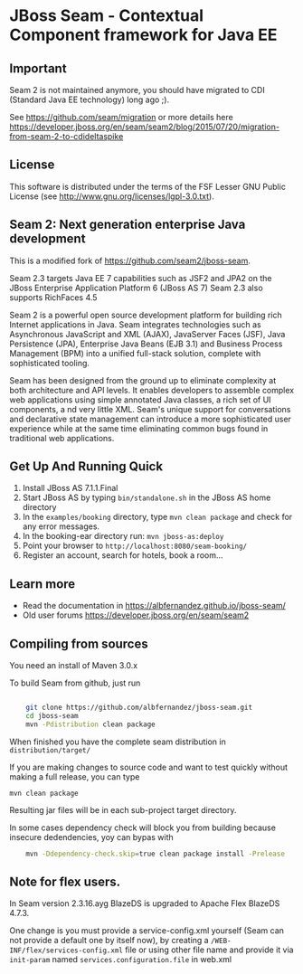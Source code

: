 # JBoss Seam - Contextual Component framework for Java EE

## Important

Seam 2 is not maintained anymore, you should have migrated to CDI (Standard Java EE technology) long ago ;). 

See https://github.com/seam/migration or more details here https://developer.jboss.org/en/seam/seam2/blog/2015/07/20/migration-from-seam-2-to-cdideltaspike


## License

This software is distributed under the terms of the FSF Lesser GNU
Public License (see http://www.gnu.org/licenses/lgpl-3.0.txt). 

## Seam 2: Next generation enterprise Java development

This is a modified fork of https://github.com/seam2/jboss-seam.

Seam 2.3 targets Java EE 7 capabilities such as JSF2 and JPA2 on the JBoss Enterprise Application Platform 6 (JBoss AS 7) 
Seam 2.3 also supports RichFaces 4.5

Seam 2 is a powerful open source development platform for building rich Internet applications in Java. 
Seam integrates technologies such as Asynchronous JavaScript and XML (AJAX), JavaServer Faces (JSF), Java Persistence (JPA),
 Enterprise Java Beans (EJB 3.1) and Business Process Management (BPM) into a unified full-stack solution, complete with sophisticated tooling.

Seam has been designed from the ground up to eliminate complexity at both architecture and API levels. 
It enables developers to assemble complex web applications using simple annotated Java classes, a rich set of UI components, a
nd very little XML. 
Seam's unique support for conversations and declarative state management can introduce a more sophisticated user 
experience while at the same time eliminating common bugs found in traditional web applications. 

## Get Up And Running Quick

1. Install JBoss AS 7.1.1.Final  
2. Start JBoss AS by typing `bin/standalone.sh` in the JBoss AS home directory
3. In the `examples/booking` directory, type `mvn clean package` and check  for any error messages.
4. In the booking-ear directory run:
    `mvn jboss-as:deploy`   
5. Point your browser to `http://localhost:8080/seam-booking/`    
6. Register an account, search for hotels, book a room...

## Learn more

* Read the documentation in https://albfernandez.github.io/jboss-seam/
* Old user forums https://developer.jboss.org/en/seam/seam2

## Compiling from sources

You need an install of Maven 3.0.x


To build Seam from github, just run 

```bash

	git clone https://github.com/albfernandez/jboss-seam.git
	cd jboss-seam
	mvn -Pdistribution clean package
``` 

When finished you have the complete seam distribution in ``distribution/target/``

If you are making changes to source code and want to test quickly without making a full release, you can type

    mvn clean package

Resulting jar files will be in each sub-project target directory.

In some cases dependency check will block you from building because insecure dedendencies, yoy can bypas with

```bash
    mvn -Ddependency-check.skip=true clean package install -Prelease
```


## Note for flex users.

In Seam version 2.3.16.ayg BlazeDS is upgraded to Apache Flex BlazeDS 4.7.3. 

One change is you must provide a service-config.xml yourself (Seam can not provide a default one by itself now), by creating a ``/WEB-INF/flex/services-config.xml`` file or using other file name and provide it via ``init-param`` named  ``services.configuration.file`` in web.xml 


